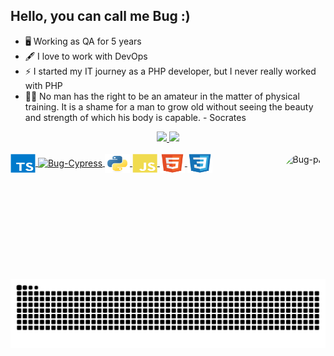 ## Hello, you can call me Bug :)
- 🖥 Working as QA for 5 years 
- 🖋 I love to work with DevOps
- ⚡ I started my IT journey as a PHP developer, but I never really worked with PHP
- 👨‍⚕️ No man has the right to be an amateur in the matter of physical training. 
     It is a shame for a man to grow old without seeing the beauty and strength 
     of which his body is capable. 
                                  - Socrates

<div align="center">
  <a href="https://github.com/bbgx">
  <img height="180em" src="https://github-readme-stats.vercel.app/api?username=bbgx&show_icons=true&theme=gotham&include_all_commits=true&count_private=true"/>
  <img height="180em" src="https://github-readme-stats.vercel.app/api/top-langs/?username=bbgx&layout=compact&langs_count=7&theme=gotham"/>
</div>
<div style="display: inline_block"><br>
  <img align="center" alt="Bug-TS" height="30" width="40" src="https://raw.githubusercontent.com/devicons/devicon/master/icons/typescript/typescript-original.svg">
  <img align="center" alt="Bug-Cypress" height="30" width="40" src="https://raw.githubusercontent.com/cypress-io/cypress-icons/e61b554695b28267a1387a839f816c73e7a7e95e/src/logo/cypress-io-logo-round.svg">
  <img align="center" alt="Bug-Python" height="30" width="40" src="https://raw.githubusercontent.com/devicons/devicon/master/icons/python/python-original.svg">
  <img align="center" alt="Bug-Js" height="30" width="40" src="https://raw.githubusercontent.com/devicons/devicon/master/icons/javascript/javascript-plain.svg">
  <img align="center" alt="Bug-HTML" height="30" width="40" src="https://raw.githubusercontent.com/devicons/devicon/master/icons/html5/html5-original.svg">
  <img align="center" alt="Bug-CSS" height="30" width="40" src="https://raw.githubusercontent.com/devicons/devicon/master/icons/css3/css3-original.svg">
  <img align="right" alt="Bug-pic" height="200" style="border-radius:45px;" src="https://giffiles.alphacoders.com/209/209154.gif">
  
</div>
  
  ##
 
<div> 

  ![Snake animation](https://raw.githubusercontent.com/bbgx/bbgx/output/github-contribution-grid-snake.svg)
  
</div>
